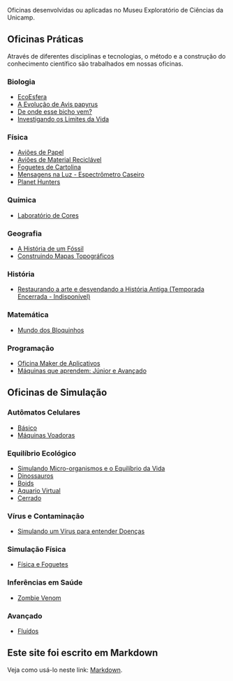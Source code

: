 Oficinas desenvolvidas ou aplicadas no Museu Exploratório de Ciências da Unicamp.

## Oficinas Práticas
Através de diferentes disciplinas e tecnologias, o método e a construção do conhecimento científico são trabalhados em nossas oficinas.

### Biologia
* [EcoEsfera](ecoesfera/)
* [A Evolução de Avis papyrus](papyrus/)
* [De onde esse bicho vem?](bicho/)
* [Investigando os Limites da Vida](levedura/)

### Física
* [Aviões de Papel](avioes/)
* [Aviões de Material Reciclável](avioes/)
* [Foguetes de Cartolina](foguetes/)
* [Mensagens na Luz - Espectrômetro Caseiro](espectrometro/)
* [Planet Hunters](planet/)

### Química
* [Laboratório de Cores](quimica-cores/)

### Geografia
* [A História de um Fóssil](fossil/)
* [Construindo Mapas Topográficos](mapas/)

### História
* [Restaurando a arte e desvendando a História Antiga (Temporada Encerrada - Indisponível)](anfora/)

### Matemática
* [Mundo dos Bloquinhos](bloquinhos/)

### Programação
* [Oficina Maker de Aplicativos](appmaker/)
* [Máquinas que aprendem: Júnior e Avançado](ml/)

## Oficinas de Simulação

### Autômatos Celulares
* [Básico](simula/automatos/)
* [Máquinas Voadoras](https://bit.ly/museu-fly2)

### Equilíbrio Ecológico
* [Simulando Micro-organismos e o Equilíbrio da Vida](https://bit.ly/museu-micro)
* [Dinossauros](simula/dinossauros/)
* [Boids](https://bit.ly/museu-boids)
* [Aquario Virtual](simula/aquarium-plus/)
* [Cerrado](simula/cerrado/)

### Vírus e Contaminação
* [Simulando um Vírus para entender Doenças](simula/contagion/)

### Simulação Física
* [Física e Foguetes](https://bit.ly/museu-foguetes)

### Inferências em Saúde
* [Zombie Venom](https://bit.ly/museu-zumbi)

### Avançado
* [Fluídos](simula/automatos/)

## Este site foi escrito em Markdown

Veja como usá-lo neste link: [Markdown](docs/).
